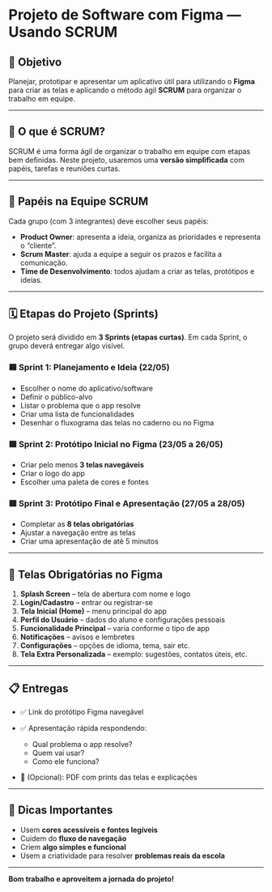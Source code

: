 # Projeto de Software com Figma — Usando SCRUM

## 🎯 Objetivo

Planejar, prototipar e apresentar um aplicativo útil para utilizando o **Figma** para criar as telas e aplicando o método ágil **SCRUM** para organizar o trabalho em equipe.

---

## 🧠 O que é SCRUM?

SCRUM é uma forma ágil de organizar o trabalho em equipe com etapas bem definidas. Neste projeto, usaremos uma **versão simplificada** com papéis, tarefas e reuniões curtas.

---

## 👥 Papéis na Equipe SCRUM

Cada grupo (com 3 integrantes) deve escolher seus papéis:

- **Product Owner**: apresenta a ideia, organiza as prioridades e representa o “cliente”.
- **Scrum Master**: ajuda a equipe a seguir os prazos e facilita a comunicação.
- **Time de Desenvolvimento**: todos ajudam a criar as telas, protótipos e ideias.

---

## 🗓 Etapas do Projeto (Sprints)

O projeto será dividido em **3 Sprints (etapas curtas)**. Em cada Sprint, o grupo deverá entregar algo visível.

### 🟦 Sprint 1: Planejamento e Ideia (22/05)
- Escolher o nome do aplicativo/software
- Definir o público-alvo
- Listar o problema que o app resolve
- Criar uma lista de funcionalidades
- Desenhar o fluxograma das telas no caderno ou no Figma

### 🟩 Sprint 2: Protótipo Inicial no Figma (23/05 a 26/05)
- Criar pelo menos **3 telas navegáveis**
- Criar o logo do app
- Escolher uma paleta de cores e fontes

### 🟥 Sprint 3: Protótipo Final e Apresentação (27/05 a 28/05)


- Completar as **8 telas obrigatórias**
- Ajustar a navegação entre as telas
- Criar uma apresentação de até 5 minutos

---

## 📱 Telas Obrigatórias no Figma

1. **Splash Screen** – tela de abertura com nome e logo  
2. **Login/Cadastro** – entrar ou registrar-se  
3. **Tela Inicial (Home)** – menu principal do app  
4. **Perfil do Usuário** – dados do aluno e configurações pessoais  
5. **Funcionalidade Principal** – varia conforme o tipo de app  
6. **Notificações** – avisos e lembretes  
7. **Configurações** – opções de idioma, tema, sair etc.  
8. **Tela Extra Personalizada** – exemplo: sugestões, contatos úteis, etc.

---

## 📋 Entregas

- ✅ Link do protótipo Figma navegável  
- ✅ Apresentação rápida respondendo:
  - Qual problema o app resolve?
  - Quem vai usar?
  - Como ele funciona?

- 📎 (Opcional): PDF com prints das telas e explicações

---

## 📌 Dicas Importantes

- Usem **cores acessíveis e fontes legíveis**
- Cuidem do **fluxo de navegação**
- Criem **algo simples e funcional**
- Usem a criatividade para resolver **problemas reais da escola**

---

**Bom trabalho e aproveitem a jornada do projeto!**  

